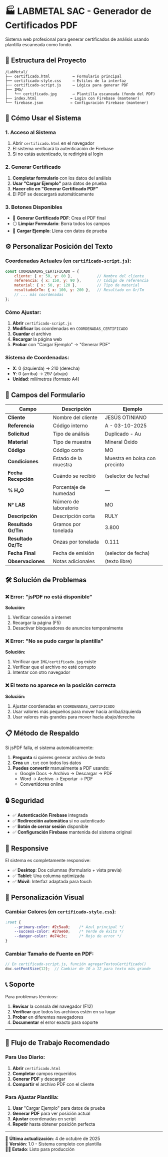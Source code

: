 # 🏭 LABMETAL SAC - Generador de Certificados PDF

Sistema web profesional para generar certificados de análisis usando plantilla escaneada como fondo.

## 📁 Estructura del Proyecto

```
/LabMetal/
├── certificado.html          → Formulario principal
├── certificado-style.css     → Estilos de la interfaz
├── certificado-script.js     → Lógica para generar PDF
├── IMG/
│   └── certificado.jpg       → Plantilla escaneada (fondo del PDF)
├── index.html               → Login con Firebase (mantener)
└── firebase.json            → Configuración Firebase (mantener)
```

## 🚀 Cómo Usar el Sistema

### 1. **Acceso al Sistema**
1. Abrir `certificado.html` en el navegador
2. El sistema verificará la autenticación de Firebase
3. Si no estás autenticado, te redirigirá al login

### 2. **Generar Certificado**
1. **Completar formulario** con los datos del análisis
2. **Usar "Cargar Ejemplo"** para datos de prueba
3. **Hacer clic en "Generar Certificado PDF"**
4. El PDF se descargará automáticamente

### 3. **Botones Disponibles**
- 🔵 **Generar Certificado PDF**: Crea el PDF final
- ⚪ **Limpiar Formulario**: Borra todos los campos
- 🔵 **Cargar Ejemplo**: Llena con datos de prueba

## ⚙️ Personalizar Posición del Texto

### Coordenadas Actuales (en `certificado-script.js`):

```javascript
const COORDENADAS_CERTIFICADO = {
    cliente: { x: 50, y: 80 },           // Nombre del cliente
    referencia: { x: 150, y: 90 },       // Código de referencia
    material: { x: 50, y: 120 },         // Tipo de material
    resultadoGrTm: { x: 100, y: 200 },   // Resultado en Gr/Tm
    // ... más coordenadas
};
```

### Cómo Ajustar:

1. **Abrir** `certificado-script.js`
2. **Modificar** las coordenadas en `COORDENADAS_CERTIFICADO`
3. **Guardar** el archivo
4. **Recargar** la página web
5. **Probar** con "Cargar Ejemplo" → "Generar PDF"

### Sistema de Coordenadas:
- **X**: 0 (izquierda) → 210 (derecha)
- **Y**: 0 (arriba) → 297 (abajo)
- **Unidad**: milímetros (formato A4)

## 🔧 Campos del Formulario

| Campo | Descripción | Ejemplo |
|-------|-------------|---------|
| **Cliente** | Nombre del cliente | JESÚS OTINIANO |
| **Referencia** | Código interno | A - 03-10-2025 |
| **Solicitud** | Tipo de análisis | Duplicado - Au |
| **Material** | Tipo de muestra | Mineral Óxido |
| **Código** | Código corto | MO |
| **Condiciones** | Estado de la muestra | Muestra en bolsa con precinto |
| **Fecha Recepción** | Cuándo se recibió | (selector de fecha) |
| **% H₂O** | Porcentaje de humedad | — |
| **N° LAB** | Número de laboratorio | MO |
| **Descripción** | Descripción corta | RULY |
| **Resultado Gr/Tm** | Gramos por tonelada | 3.800 |
| **Resultado Oz/Tc** | Onzas por tonelada | 0.111 |
| **Fecha Final** | Fecha de emisión | (selector de fecha) |
| **Observaciones** | Notas adicionales | (texto libre) |

## 🛠️ Solución de Problemas

### ❌ Error: "jsPDF no está disponible"
**Solución:**
1. Verificar conexión a internet
2. Recargar la página (F5)
3. Desactivar bloqueadores de anuncios temporalmente

### ❌ Error: "No se pudo cargar la plantilla"
**Solución:**
1. Verificar que `IMG/certificado.jpg` existe
2. Verificar que el archivo no esté corrupto
3. Intentar con otro navegador

### ❌ El texto no aparece en la posición correcta
**Solución:**
1. Ajustar coordenadas en `COORDENADAS_CERTIFICADO`
2. Usar valores más pequeños para mover hacia arriba/izquierda
3. Usar valores más grandes para mover hacia abajo/derecha

## 📋 Método de Respaldo

Si jsPDF falla, el sistema automáticamente:
1. **Pregunta** si quieres generar archivo de texto
2. **Crea** un `.txt` con todos los datos
3. **Puedes convertir** manualmente a PDF usando:
   - Google Docs → Archivo → Descargar → PDF
   - Word → Archivo → Exportar → PDF
   - Convertidores online

## 🔒 Seguridad

- ✅ **Autenticación Firebase** integrada
- ✅ **Redirección automática** si no autenticado
- ✅ **Botón de cerrar sesión** disponible
- ✅ **Configuración Firebase** mantenida del sistema original

## 📱 Responsive

El sistema es completamente responsive:
- ✅ **Desktop**: Dos columnas (formulario + vista previa)
- ✅ **Tablet**: Una columna optimizada
- ✅ **Móvil**: Interfaz adaptada para touch

## 🎨 Personalización Visual

### Cambiar Colores (en `certificado-style.css`):
```css
:root {
    --primary-color: #2c5aa0;    /* Azul principal */
    --success-color: #27ae60;    /* Verde de éxito */
    --danger-color: #e74c3c;     /* Rojo de error */
}
```

### Cambiar Tamaño de Fuente en PDF:
```javascript
// En certificado-script.js, función agregarTextosCertificado()
doc.setFontSize(12);  // Cambiar de 10 a 12 para texto más grande
```

## 📞 Soporte

Para problemas técnicos:
1. **Revisar** la consola del navegador (F12)
2. **Verificar** que todos los archivos estén en su lugar
3. **Probar** en diferentes navegadores
4. **Documentar** el error exacto para soporte

---

## 🎯 Flujo de Trabajo Recomendado

### Para Uso Diario:
1. **Abrir** `certificado.html`
2. **Completar** campos requeridos
3. **Generar PDF** y descargar
4. **Compartir** el archivo PDF con el cliente

### Para Ajustar Plantilla:
1. **Usar** "Cargar Ejemplo" para datos de prueba
2. **Generar PDF** para ver posición actual
3. **Ajustar** coordenadas en script
4. **Repetir** hasta obtener posición perfecta

---

📅 **Última actualización**: 4 de octubre de 2025  
🔧 **Versión**: 1.0 - Sistema completo con plantilla  
👨‍💻 **Estado**: Listo para producción
